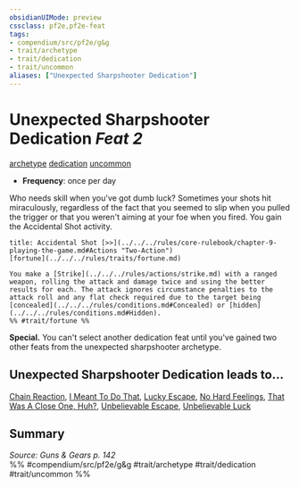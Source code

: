 ```yaml
---
obsidianUIMode: preview
cssclass: pf2e,pf2e-feat
tags:
- compendium/src/pf2e/g&g
- trait/archetype
- trait/dedication
- trait/uncommon
aliases: ["Unexpected Sharpshooter Dedication"]
---
```

# Unexpected Sharpshooter Dedication  *Feat 2*  
[archetype](../../Rules/traits/archetype.md)  [dedication](../../Rules/traits/dedication.md)  [uncommon](../../Rules/traits/uncommon.md)  

- **Frequency**: once per day

Who needs skill when you've got dumb luck? Sometimes your shots hit miraculously, regardless of the fact that you seemed to slip when you pulled the trigger or that you weren't aiming at your foe when you fired. You gain the Accidental Shot activity.

```ad-embed-ability
title: Accidental Shot [>>](../../../rules/core-rulebook/chapter-9-playing-the-game.md#Actions "Two-Action")
[fortune](../../../rules/traits/fortune.md)  

You make a [Strike](../../../rules/actions/strike.md) with a ranged weapon, rolling the attack and damage twice and using the better results for each. The attack ignores circumstance penalties to the attack roll and any flat check required due to the target being [concealed](../../../rules/conditions.md#Concealed) or [hidden](../../../rules/conditions.md#Hidden).  
%% #trait/fortune %%
```

**Special.** You can't select another dedication feat until you've gained two other feats from the unexpected sharpshooter archetype.

## Unexpected Sharpshooter Dedication leads to...

[Chain Reaction](chain-reaction-g-g.md), [I Meant To Do That](i-meant-to-do-that-g-g.md), [Lucky Escape](lucky-escape-g-g.md), [No Hard Feelings](no-hard-feelings-g-g.md), [That Was A Close One, Huh?](that-was-a-close-one-huh-g-g.md), [Unbelievable Escape](unbelievable-escape-g-g.md), [Unbelievable Luck](unbelievable-luck-g-g.md)

## Summary

*Source: Guns & Gears p. 142*  
%% #compendium/src/pf2e/g&g #trait/archetype #trait/dedication #trait/uncommon %%

